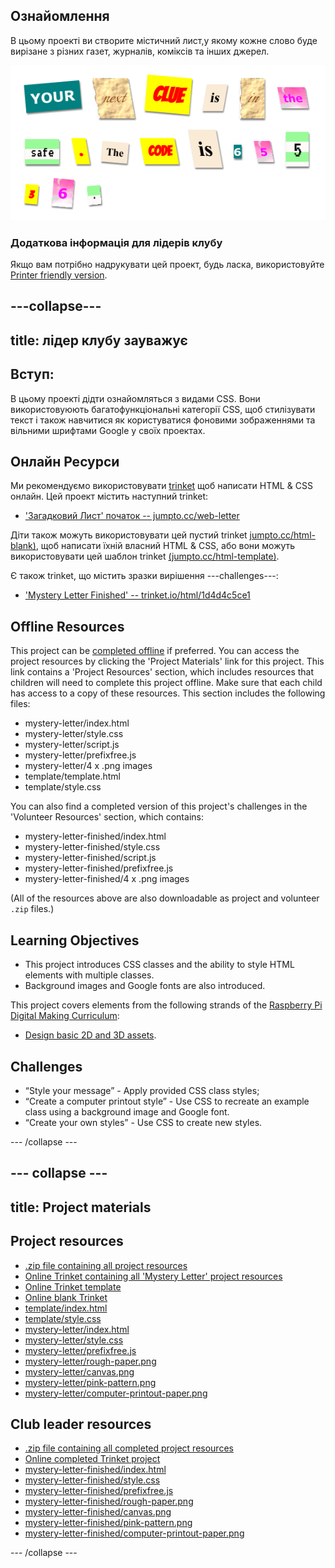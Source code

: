 ## Ознайомлення

В цьому проекті ви створите містичний лист,у якому кожне слово буде вирізане з різних газет, журналів, коміксів та інших джерел.

![screenshot](images/letter-final.png)

### Додаткова інформація для лідерів клубу

Якщо вам потрібно надрукувати цей проект, будь ласка, використовуйте [Printer friendly version](https://projects.raspberrypi.org/en/projects/mystery-letter/print).

## \---collapse\---

## title: лідер клубу зауважує

## Вступ:

В цьому проекті дідти ознайомляться з видами CSS. Вони використовуюють багатофункціональні категорії CSS, щоб стилізувати текст і також навчитися як користуватися фоновими зображеннями та вільними шрифтами Google у своїх проектах.

## Онлайн Ресурси

Ми рекомендуємо використовувати [trinket](https://trinket.io/) щоб написати HTML & CSS онлайн. Цей проект містить наступний trinket:

* ['Загадковий Лист' початок -- jumpto.cc/web-letter](http://jumpto.cc/web-letter)

Діти також можуть використовувати цей пустий trinket [jumpto.cc/html-blank)](http://jumpto.cc/html-blank), щоб написати їхній власний HTML & CSS, або вони можуть використовувати цей шаблон trinket [(jumpto.cc/html-template)](http://jumpto.cc/html-template).

Є також trinket, що містить зразки вирішення \---challenges\---:

* ['Mystery Letter Finished' -- trinket.io/html/1d4d4c5ce1](https://trinket.io/html/1d4d4c5ce1)

## Offline Resources

This project can be [completed offline](https://www.codeclubprojects.org/en-GB/resources/webdev-working-offline/) if preferred. You can access the project resources by clicking the 'Project Materials' link for this project. This link contains a 'Project Resources' section, which includes resources that children will need to complete this project offline. Make sure that each child has access to a copy of these resources. This section includes the following files:

* mystery-letter/index.html
* mystery-letter/style.css
* mystery-letter/script.js
* mystery-letter/prefixfree.js
* mystery-letter/4 x .png images
* template/template.html
* template/style.css

You can also find a completed version of this project's challenges in the 'Volunteer Resources' section, which contains:

* mystery-letter-finished/index.html
* mystery-letter-finished/style.css
* mystery-letter-finished/script.js
* mystery-letter-finished/prefixfree.js
* mystery-letter-finished/4 x .png images

(All of the resources above are also downloadable as project and volunteer `.zip` files.)

## Learning Objectives

* This project introduces CSS classes and the ability to style HTML elements with multiple classes.
* Background images and Google fonts are also introduced. 

This project covers elements from the following strands of the [Raspberry Pi Digital Making Curriculum](http://rpf.io/curriculum):

* [Design basic 2D and 3D assets](https://www.raspberrypi.org/curriculum/design/creator).

## Challenges

* “Style your message” - Apply provided CSS class styles;
* “Create a computer printout style” - Use CSS to recreate an example class using a background image and Google font. 
* “Create your own styles” - Use CSS to create new styles.

\--- /collapse \---

## \--- collapse \---

## title: Project materials

## Project resources

* [.zip file containing all project resources](resources/letter-project-resources.zip)
* [Online Trinket containing all 'Mystery Letter' project resources](http://jumpto.cc/web-letter)
* [Online Trinket template](http://jumpto.cc/trinket-template)
* [Online blank Trinket](http://jumpto.cc/trinket-blank)
* [template/index.html](resources/template-index.html)
* [template/style.css](resources/template-style.css)
* [mystery-letter/index.html](resources/mystery-letter-index.html)
* [mystery-letter/style.css](resources/mystery-letter-style.css)
* [mystery-letter/prefixfree.js](resources/mystery-letter-prefixfree.js)
* [mystery-letter/rough-paper.png](resources/mystery-letter-rough-paper.png)
* [mystery-letter/canvas.png](resources/mystery-letter-canvas.png)
* [mystery-letter/pink-pattern.png](resources/mystery-letter-pink-pattern.png)
* [mystery-letter/computer-printout-paper.png](resources/mystery-letter-computer-printout-paper.png)

## Club leader resources

* [.zip file containing all completed project resources](resources/letter-volunteer-resources.zip)
* [Online completed Trinket project](https://trinket.io/html/1d4d4c5ce1)
* [mystery-letter-finished/index.html](resources/mystery-letter-finished-index.html)
* [mystery-letter-finished/style.css](resources/mystery-letter-finished-style.css)
* [mystery-letter-finished/prefixfree.js](resources/mystery-letter-finished-prefixfree.js)
* [mystery-letter-finished/rough-paper.png](resources/mystery-letter-finished-rough-paper.png)
* [mystery-letter-finished/canvas.png](resources/mystery-letter-finished-canvas.png)
* [mystery-letter-finished/pink-pattern.png](resources/mystery-letter-finished-pink-pattern.png)
* [mystery-letter-finished/computer-printout-paper.png](resources/mystery-letter-finished-computer-printout-paper.png)

\--- /collapse \---